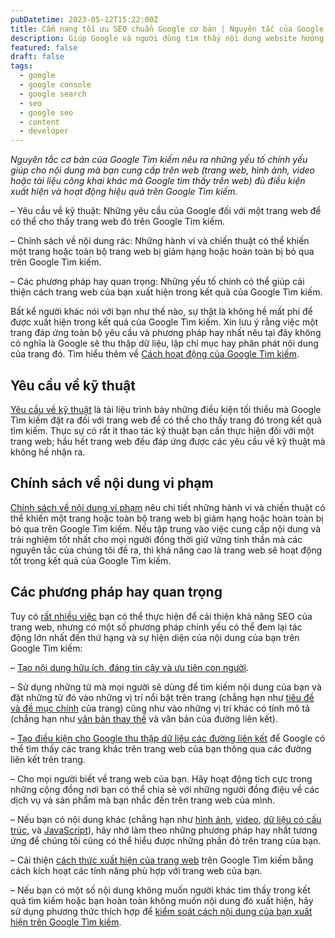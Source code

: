 ```yaml
---
pubDatetime: 2023-05-12T15:22:00Z
title: Cẩm nang tối ưu SEO chuẩn Google cơ bản | Nguyên tắc của Google Search
description: Giúp Google và người dùng tìm thấy nội dung website hướng dẫn nâng cao những kỹ thuật giúp tối ưu SEO hiệu quả, đem lại thứ hạng tốt trên công cụ tìm kiếm.
featured: false
draft: false
tags:
  - google
  - google console
  - google search
  - seo
  - google seo
  - content
  - developer
---
```


_Nguyên tắc cơ bản của Google Tìm kiếm nêu ra những yếu tố chính yếu giúp cho nội dung mà bạn cung cấp trên web (trang web, hình ảnh, video hoặc tài liệu công khai khác mà Google tìm thấy trên web) đủ điều kiện xuất hiện và hoạt động hiệu quả trên Google Tìm kiếm._

– Yêu cầu về kỹ thuật: Những yêu cầu của Google đối với một trang web để có thể cho thấy trang web đó trên Google Tìm kiếm.

– Chính sách về nội dung rác: Những hành vi và chiến thuật có thể khiến một trang hoặc toàn bộ trang web bị giảm hạng hoặc hoàn toàn bị bỏ qua trên Google Tìm kiếm.

– Các phương pháp hay quan trọng: Những yếu tố chính có thể giúp cải thiện cách trang web của bạn xuất hiện trong kết quả của Google Tìm kiếm.

Bất kể người khác nói với bạn như thế nào, sự thật là không hề mất phí để được xuất hiện trong kết quả của Google Tìm kiếm. Xin lưu ý rằng việc một trang đáp ứng toàn bộ yêu cầu và phương pháp hay nhất nêu tại đây không có nghĩa là Google sẽ thu thập dữ liệu, lập chỉ mục hay phân phát nội dung của trang đó. Tìm hiểu thêm về [Cách hoạt động của Google Tìm kiếm](https://developers.google.com/search/docs/fundamentals/how-search-works?hl=vi).

## Yêu cầu về kỹ thuật

[Yêu cầu về kỹ thuật](https://developers.google.com/search/docs/essentials/technical?hl=vi) là tài liệu trình bày những điều kiện tối thiểu mà Google Tìm kiếm đặt ra đối với trang web để có thể cho thấy trang đó trong kết quả tìm kiếm. Thực sự có rất ít thao tác kỹ thuật bạn cần thực hiện đối với một trang web; hầu hết trang web đều đáp ứng được các yêu cầu về kỹ thuật mà không hề nhận ra.

## Chính sách về nội dung vi phạm

[Chính sách về nội dung vi phạm](https://developers.google.com/search/docs/essentials/spam-policies?hl=vi) nêu chi tiết những hành vi và chiến thuật có thể khiến một trang hoặc toàn bộ trang web bị giảm hạng hoặc hoàn toàn bị bỏ qua trên Google Tìm kiếm. Nếu tập trung vào việc cung cấp nội dung và trải nghiệm tốt nhất cho mọi người đồng thời giữ vững tinh thần mà các nguyên tắc của chúng tôi đề ra, thì khả năng cao là trang web sẽ hoạt động tốt trong kết quả của Google Tìm kiếm.

## Các phương pháp hay quan trọng

Tuy có [rất nhiều việc](https://developers.google.com/search/docs?hl=vi) bạn có thể thực hiện để cải thiện khả năng SEO của trang web, nhưng có một số phương pháp chính yếu có thể đem lại tác động lớn nhất đến thứ hạng và sự hiện diện của nội dung của bạn trên Google Tìm kiếm:

– [Tạo nội dung hữu ích, đáng tin cậy và ưu tiên con người](https://developers.google.com/search/docs/fundamentals/creating-helpful-content?hl=vi).

– Sử dụng những từ mà mọi người sẽ dùng để tìm kiếm nội dung của bạn và đặt những từ đó vào những vị trí nổi bật trên trang (chẳng hạn như [tiêu đề và đề mục chính](https://developers.google.com/search/docs/appearance/title-link?hl=vi#page-titles) của trang) cũng như vào những vị trí khác có tính mô tả (chẳng hạn như [văn bản thay thế](https://developers.google.com/search/docs/appearance/google-images?hl=vi#use-descriptive-alt-text) và văn bản của đường liên kết).

– [Tạo điều kiện cho Google thu thập dữ liệu các đường liên kết](https://developers.google.com/search/docs/crawling-indexing/links-crawlable?hl=vi#crawlable-links) để Google có thể tìm thấy các trang khác trên trang web của bạn thông qua các đường liên kết trên trang.

– Cho mọi người biết về trang web của bạn. Hãy hoạt động tích cực trong những cộng đồng nơi bạn có thể chia sẻ với những người đồng điệu về các dịch vụ và sản phẩm mà bạn nhắc đến trên trang web của mình.

– Nếu bạn có nội dung khác (chẳng hạn như [hình ảnh](https://developers.google.com/search/docs/appearance/google-images?hl=vi), [video](https://developers.google.com/search/docs/appearance/video?hl=vi), [dữ liệu có cấu trúc](https://developers.google.com/search/docs/appearance/structured-data/intro-structured-data?hl=vi), và [JavaScript](https://developers.google.com/search/docs/crawling-indexing/javascript/javascript-seo-basics?hl=vi)), hãy nhớ làm theo những phương pháp hay nhất tương ứng để chúng tôi cũng có thể hiểu được những phần đó trên trang của bạn.

– Cải thiện [cách thức xuất hiện của trang web](https://developers.google.com/search/docs/appearance/visual-elements-gallery?hl=vi) trên Google Tìm kiếm bằng cách kích hoạt các tính năng phù hợp với trang web của bạn.

– Nếu bạn có một số nội dung không muốn người khác tìm thấy trong kết quả tìm kiếm hoặc bạn hoàn toàn không muốn nội dung đó xuất hiện, hãy sử dụng phương thức thích hợp để [kiểm soát cách nội dung của bạn xuất hiện trên Google Tìm kiếm](https://developers.google.com/search/docs/crawling-indexing/control-what-you-share?hl=vi).